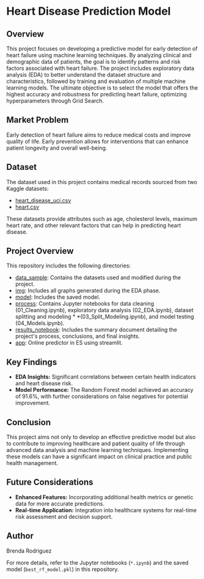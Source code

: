 # Heart Disease Prediction Model

## Overview
This project focuses on developing a predictive model for early detection of heart failure using machine learning techniques. By analyzing clinical and demographic data of patients, the goal is to identify patterns and risk factors associated with heart failure. The project includes exploratory data analysis (EDA) to better understand the dataset structure and characteristics, followed by training and evaluation of multiple machine learning models. The ultimate objective is to select the model that offers the highest accuracy and robustness for predicting heart failure, optimizing hyperparameters through Grid Search.

## Market Problem
Early detection of heart failure aims to reduce medical costs and improve quality of life. Early prevention allows for interventions that can enhance patient longevity and overall well-being.

## Dataset
The dataset used in this project contains medical records sourced from two Kaggle datasets:
- [heart_disease_uci.csv](https://www.kaggle.com/datasets/redwankarimsony/heart-disease-data/data)
- [heart.csv](https://www.kaggle.com/datasets/fedesoriano/heart-failure-prediction/data)

These datasets provide attributes such as age, cholesterol levels, maximum heart rate, and other relevant factors that can help in predicting heart disease.

## Project Overview
This repository includes the following directories:

* [data_sample](https://github.com/BrendzRdgz/Proyecto_ML/tree/main/data_sample): Contains the datasets used and modified during the project.
* [img](https://github.com/BrendzRdgz/Proyecto_ML/tree/main/img): Includes all graphs generated during the EDA phase.
* [model](https://github.com/BrendzRdgz/Proyecto_ML/tree/main/model): Includes the saved model.
* [process](https://github.com/BrendzRdgz/Proyecto_ML/tree/main/process): Contains Jupyter notebooks for data cleaning (01_Cleaning.ipynb), exploratory data analysis (02_EDA.ipynb), dataset splitting and modeling * *(03_Split_Modeling.ipynb), and model testing (04_Models.ipynb).
* [results_notebook](https://github.com/BrendzRdgz/Proyecto_ML/tree/main/results_notebook): Includes the summary document detailing the project's process, conclusions, and final insights.
* [app](https://github.com/BrendzRdgz/Proyecto_ML/tree/main/app): Online predictor in ES using streamlit.

## Key Findings
- **EDA Insights:** Significant correlations between certain health indicators and heart disease risk.
- **Model Performance:** The Random Forest model achieved an accuracy of 91.6%, with further considerations on false negatives for potential improvement.

## Conclusion
This project aims not only to develop an effective predictive model but also to contribute to improving healthcare and patient quality of life through advanced data analysis and machine learning techniques. Implementing these models can have a significant impact on clinical practice and public health management.

## Future Considerations
- **Enhanced Features:** Incorporating additional health metrics or genetic data for more accurate predictions.
- **Real-time Application:** Integration into healthcare systems for real-time risk assessment and decision support.

## Author
Brenda Rodriguez

For more details, refer to the Jupyter notebooks (`*.ipynb`) and the saved model (`best_rf_model.pkl`) in this repository.